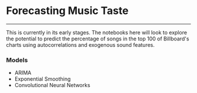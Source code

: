 # Forecasting Music Taste

---

This is currently in its early stages. 
The notebooks here will look to explore the potential to predict the percentage of songs
in the top 100 of Billboard's charts using autocorrelations and exogenous sound features.

### Models

- ARIMA
- Exponential Smoothing
- Convolutional Neural Networks

